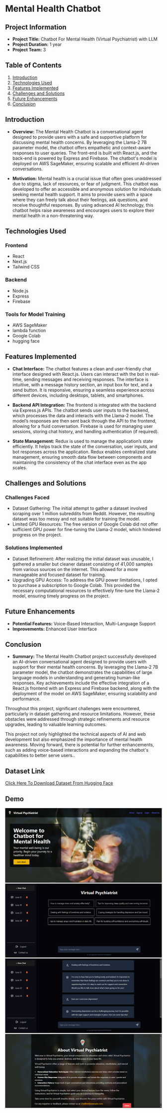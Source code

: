 # Mental Health Chatbot

## Project Information

- **Project Title:** Chatbot For Mental Health (Virtual Psychiatrist) with LLM
- **Project Duration:** 1 year
- **Project Team:** 3

## Table of Contents
1. [Introduction](#introduction)
2. [Technologies Used](#technologies-used)
3. [Features Implemented](#features-implemented)
4. [Challenges and Solutions](#challenges-and-solutions)
5. [Future Enhancements](#future-enhancements)
6. [Conclusion](#conclusion)

## Introduction

- **Overview:** The Mental Health Chatbot is a conversational agent designed to provide users with a safe and supportive platform for discussing mental health concerns. By leveraging the Llama-2 7B parameter model, the chatbot offers empathetic and context-aware responses to user queries. The front-end is built with React.js, and the back-end is powered by Express and Firebase. The chatbot's model is deployed on AWS SageMaker, ensuring scalable and efficient AI-driven conversations.

- **Motivation:** Mental health is a crucial issue that often goes unaddressed due to stigma, lack of resources, or fear of judgment. This chatbot was developed to offer an accessible and anonymous solution for individuals seeking mental health support. It aims to provide users with a space where they can freely talk about their feelings, ask questions, and receive thoughtful responses. By using advanced AI technology, this chatbot helps raise awareness and encourages users to explore their mental health in a non-threatening way.


## Technologies Used

### Frontend

- React
- Next.js
- Tailwind CSS

### Backend

- Node.js
- Express
- Firebase

### Tools for Model Training

- AWS SageMaker
- lambda function
- Google Colab
- hugging face


## Features Implemented

- **Chat Interface:** The chatbot features a clean and user-friendly chat interface designed with React.js. Users can interact with the bot in real-time, sending messages and receiving responses. The interface is intuitive, with a message history section, an input box for text, and a send button. It is responsive, ensuring a seamless experience across different devices, including desktops, tablets, and smartphones.

- **Backend API Integration:** The frontend is integrated with the backend via Express.js APIs. The chatbot sends user inputs to the backend, which processes the data and interacts with the Llama-2 model. The model’s responses are then sent back through the API to the frontend, allowing for a fluid conversation. Firebase is used for managing user sessions, storing chat history, and handling authentication (if required).

- **State Management:** Redux is used to manage the application’s state efficiently. It helps track the state of the conversation, user inputs, and bot responses across the application. Redux enables centralized state management, ensuring smooth data flow between components and maintaining the consistency of the chat interface even as the app scales.

## Challenges and Solutions

### Challenges Faced

- Dataset Gathering: The initial attempt to gather a dataset involved scraping over 1 million subreddits from Reddit. However, the resulting dataset was too messy and not suitable for training the model.
- Limited GPU Resources: The free version of Google Colab did not offer sufficient GPU power for fine-tuning the Llama-2 model, which hindered progress on the project.

### Solutions Implemented

- Dataset Refinement: After realizing the initial dataset was unusable, I gathered a smaller but cleaner dataset consisting of 41,000 samples from various sources on the internet. This allowed for a more manageable and focused dataset for training.
- Upgrading GPU Access: To address the GPU power limitations, I opted to purchase a subscription to Google Colab. This provided the necessary computational resources to effectively fine-tune the Llama-2 model, ensuring timely progress on the project.


## Future Enhancements

- **Potential Features:** Voice-Based Interaction, Multi-Language Support
- **Improvements:** Enhanced User Interface

## Conclusion

- **Summary:** The Mental Health Chatbot project successfully developed an AI-driven conversational agent designed to provide users with support for their mental health concerns. By leveraging the Llama-2 7B parameter model, the chatbot demonstrates the capabilities of large language models in understanding and generating human-like responses. Key achievements include the effective integration of a React.js frontend with an Express and Firebase backend, along with the deployment of the model on AWS SageMaker, ensuring scalability and performance.

Throughout this project, significant challenges were encountered, particularly in dataset gathering and resource limitations. However, these obstacles were addressed through strategic refinements and resource upgrades, leading to valuable learning outcomes.

This project not only highlighted the technical aspects of AI and web development but also emphasized the importance of mental health awareness. Moving forward, there is potential for further enhancements, such as adding voice-based interactions and expanding the chatbot's capabilities to better serve users..


## Dataset Link
[Click Here To Download Dataset From Hugging Face ](https://huggingface.co/datasets/hizardev/MentalHealth-Counseling "Click to download the dataset")

## Demo

<img src="asset/1.png" alt="Project Screenshot" title="Screenshot of the project" >
<img src="asset/2.png" alt="Project Screenshot" title="Screenshot of the project">
<img src="asset/3.png" alt="Project Screenshot" title="Screenshot of the project" >
<img src="asset/4.png" alt="Project Screenshot" title="Screenshot of the project">



